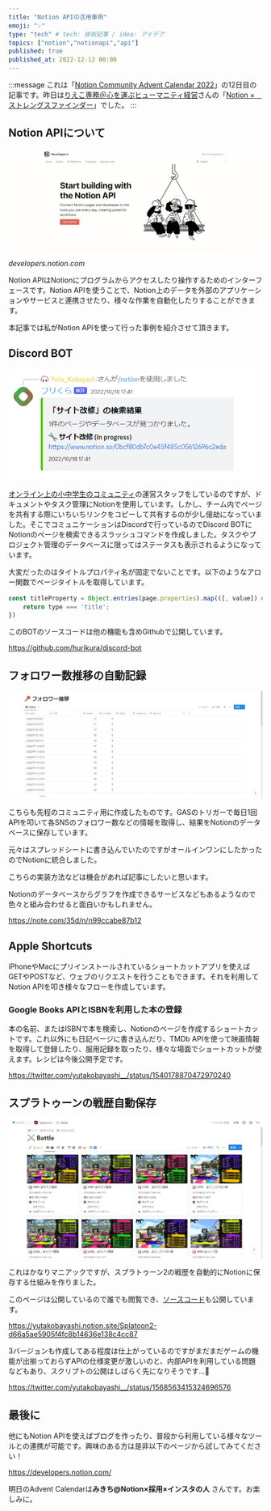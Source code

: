 ```yaml
---
title: "Notion APIの活用事例"
emoji: "💡"
type: "tech" # tech: 技術記事 / idea: アイデア
topics: ["notion","notionapi","api"]
published: true
published_at: 2022-12-12 00:00
---
```


:::message
これは「[Notion Community Advent Calendar 2022](https://adventar.org/calendars/8074)」の12日目の記事です。昨日は[りえこ専務＠心を運ぶヒューマニティ経営](https://twitter.com/rieko0510)さんの「[Notion ×　ストレングスファインダー](https://note.com/rieko0510/n/n15a1f908bad8)」でした。
:::

## Notion APIについて

![Notion APIのウェブサイト](/images/notion-api-advent-calendar-22/notion-api.jpg)*developers.notion.com*

Notion APIはNotionにプログラムからアクセスしたり操作するためのインターフェースです。Notion APIを使うことで、Notion上のデータを外部のアプリケーションやサービスと連携させたり、様々な作業を自動化したりすることができます。


本記事では私がNotion APIを使って行った事例を紹介させて頂きます。

## Discord BOT

![/notion query: サイト改修](/images/notion-api-advent-calendar-22/discord-notion-search.png)

[オンライン上の小中学生のコミュニティ](https://hurikura.com)の運営スタッフをしているのですが、ドキュメントやタスク管理にNotionを使用しています。しかし、チーム内でページを共有する際にいちいちリンクをコピーして共有するのが少し億劫になっていました。そこでコミュニケーションはDiscordで行っているのでDiscord BOTにNotionのページを検索できるスラッシュコマンドを作成しました。タスクやプロジェクト管理のデータベースに限ってはステータスも表示されるようになっています。

大変だったのはタイトルプロパティ名が固定でないことです。以下のようなアロー関数でページタイトルを取得しています。

```js
const titleProperty = Object.entries(page.properties).map(([, value]) => value).find(({ type }) => {
    return type === 'title';
})
```

このBOTのソースコードは他の機能も含めGithubで公開しています。

https://github.com/hurikura/discord-bot

## フォロワー数推移の自動記録

![/notion query: サイト改修](/images/notion-api-advent-calendar-22/follower-data.png)


こちらも先程のコミュニティ用に作成したものです。GASのトリガーで毎日1回APIを叩いて各SNSのフォロワー数などの情報を取得し、結果をNotionのデータベースに保存しています。

元々はスプレッドシートに書き込んでいたのですがオールインワンにしたかったのでNotionに統合しました。

こちらの実装方法などは機会があれば記事にしたいと思います。

Notionのデータベースからグラフを作成できるサービスなどもあるようなので色々と組み合わせると面白いかもしれません。

https://note.com/35d/n/n99ccabe87b12


## Apple Shortcuts

iPhoneやMacにプリインストールされているショートカットアプリを使えばGETやPOSTなど、ウェブのリクエストを行うこともできます。それを利用してNotion APIを叩き様々なフローを作成しています。

### Google Books APIとISBNを利用した本の登録

本の名前、またはISBNで本を検索し、Notionのページを作成するショートカットです。これ以外にも日記ページに書き込んだり、TMDb APIを使って映画情報を取得して登録したり、服用記録を取ったり、様々な場面でショートカットが使えます。レシピは今後公開予定です。

https://twitter.com/yutakobayashi__/status/1540178870472970240

## スプラトゥーンの戦歴自動保存

![Splatoon Notion](/images/notion-api-advent-calendar-22/splatoon2-notion.png)

これはかなりマニアックですが、スプラトゥーン2の戦歴を自動的にNotionに保存する仕組みを作りました。

このページは公開しているので誰でも閲覧でき、[ソースコード](https://github.com/yutakobayashidev/splatoon-notion)も公開しています。

https://yutakobayashi.notion.site/Splatoon2-d66a5ae5905f4fc8b14636e138c4cc87


3バージョンも作成してある程度は仕上がっているのですがまだまだゲームの機能が出揃っておらずAPIの仕様変更が激しいのと、内部APIを利用している問題などもあり、スクリプトの公開はしばらく先になりそうです...🙏

https://twitter.com/yutakobayashi__/status/1568563415324696576

## 最後に

他にもNotion APIを使えばブログを作ったり、普段から利用している様々なツールとの連携が可能です。興味のある方は是非以下のページから試してみてください！

https://developers.notion.com/


明日のAdvent Calendarは**みきち@Notion×採用×インスタの人**
さんです。お楽しみに。